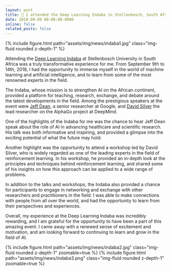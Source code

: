 ```yaml
---
layout: post
title: 🧠 I attended the Deep Learning Indaba in Stellenbosch, South Africa
date: 2018-09-09 00:00:00-0000
inline: false
related_posts: false
---
```


{% include figure.html path="assets/img/news/indaba1.jpg" class="img-fluid rounded z-depth-1" %}

Attending the [Deep Learning Indaba](https://deeplearningindaba.com/2018/) at Stellenbosch University in South Africa was a truly transformative experience for me. From September 9th to 14th, 2018, I had the opportunity to immerse myself in the world of machine learning and artificial intelligence, and to learn from some of the most renowned experts in the field.

The Indaba, whose mission is to strengthen AI on the African continent, provided a platform for teaching, research, exchange, and debate around the latest developments in the field. Among the prestigious speakers at the event were [Jeff Dean](https://research.google/people/jeff/), a senior researcher at Google, and [David Silver](https://www.davidsilver.uk/) the lead researcher on the AlphaGo project at DeepMind.

One of the highlights of the Indaba for me was the chance to hear Jeff Dean speak about the role of AI in advancing healthcare and scientific research. His talk was both informative and inspiring, and provided a glimpse into the exciting potential of what the future may hold.

Another highlight was the opportunity to attend a workshop led by David Silver, who is widely regarded as one of the leading experts in the field of reinforcement learning. In his workshop, he provided an in-depth look at the principles and techniques behind reinforcement learning, and shared some of his insights on how this approach can be applied to a wide range of problems.

In addition to the talks and workshops, the Indaba also provided a chance for participants to engage in networking and exchange with other researchers and practitioners in the field. I was able to make connections with people from all over the world, and had the opportunity to learn from their perspectives and experiences.

Overall, my experience at the Deep Learning Indaba was incredibly rewarding, and I am grateful for the opportunity to have been a part of this amazing event. I came away with a renewed sense of excitement and motivation, and am looking forward to continuing to learn and grow in the field of AI.

{% include figure.html path="assets/img/news/indaba2.jpg" class="img-fluid rounded z-depth-1" zoomable=true %}
{% include figure.html path="assets/img/news/indaba3.png" class="img-fluid rounded z-depth-1" zoomable=true %}
